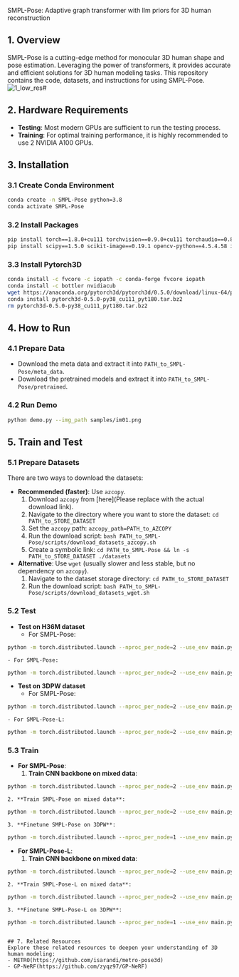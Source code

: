  SMPL-Pose: Adaptive graph transformer with llm priors for 3D human reconstruction

## 1. Overview
SMPL-Pose is a cutting-edge method for monocular 3D human shape and pose estimation. Leveraging the power of transformers, it provides accurate and efficient solutions for 3D human modeling tasks. This repository contains the code, datasets, and instructions for using SMPL-Pose.
![1_low_res](https://github.com/user-attachments/assets/3a1efa45-b489-494a-93f9-af1517b49563)#
## 2. Hardware Requirements
- **Testing**: Most modern GPUs are sufficient to run the testing process.
- **Training**: For optimal training performance, it is highly recommended to use 2 NVIDIA A100 GPUs.

## 3. Installation
### 3.1 Create Conda Environment
```bash
conda create -n SMPL-Pose python=3.8
conda activate SMPL-Pose
```
### 3.2 Install Packages
```bash
pip install torch==1.8.0+cu111 torchvision==0.9.0+cu111 torchaudio==0.8.0 -f https://download.pytorch.org/whl/torch_stable.html
pip install scipy==1.5.0 scikit-image==0.19.1 opencv-python==4.5.4.58 imageio matplotlib numpy==1.20.3 chumpy==0.70 ipython ipykernel ipdb smplx==0.1.28 tensorboardx==2.4 tensorboard==2.7.0 easydict pillow==8.4.0
```
### 3.3 Install Pytorch3D
```bash
conda install -c fvcore -c iopath -c conda-forge fvcore iopath
conda install -c bottler nvidiacub
wget https://anaconda.org/pytorch3d/pytorch3d/0.5.0/download/linux-64/pytorch3d-0.5.0-py38_cu111_pyt180.tar.bz2 --no-check-certificate
conda install pytorch3d-0.5.0-py38_cu111_pyt180.tar.bz2
rm pytorch3d-0.5.0-py38_cu111_pyt180.tar.bz2
```

## 4. How to Run
### 4.1 Prepare Data
- Download the meta data and extract it into `PATH_to_SMPL-Pose/meta_data`.
- Download the pretrained models and extract it into `PATH_to_SMPL-Pose/pretrained`.

### 4.2 Run Demo
```bash
python demo.py --img_path samples/im01.png
```

## 5. Train and Test
### 5.1 Prepare Datasets
There are two ways to download the datasets:
- **Recommended (faster)**: Use `azcopy`.
    1. Download `azcopy` from [here](Please replace with the actual download link).
    2. Navigate to the directory where you want to store the dataset: `cd PATH_to_STORE_DATASET`
    3. Set the `azcopy` path: `azcopy_path=PATH_to_AZCOPY`
    4. Run the download script: `bash PATH_to_SMPL-Pose/scripts/download_datasets_azcopy.sh`
    5. Create a symbolic link: `cd PATH_to_SMPL-Pose && ln -s PATH_to_STORE_DATASET ./datasets`
- **Alternative**: Use `wget` (usually slower and less stable, but no dependency on `azcopy`).
    1. Navigate to the dataset storage directory: `cd PATH_to_STORE_DATASET`
    2. Run the download script: `bash PATH_to_SMPL-Pose/scripts/download_datasets_wget.sh`

### 5.2 Test
- **Test on H36M dataset**
    - For SMPL-Pose:
```bash
python -m torch.distributed.launch --nproc_per_node=2 --use_env main.py --eval_only --val_batch_size=128 --model_type=SMPL-Pose --data_mode=h36m --hrnet_type=w32 --load_checkpoint=pretrained/SMPL-Pose_h36m.pt 
```
    - For SMPL-Pose:
```bash
python -m torch.distributed.launch --nproc_per_node=2 --use_env main.py --eval_only --val_batch_size=128 --model_type=SMPL-Pose --data_mode=h36m --hrnet_type=w48 --load_checkpoint=pretrained/SMPL-Pose-L_h36m.pt 
```
- **Test on 3DPW dataset**
    - For SMPL-Pose:
```bash
python -m torch.distributed.launch --nproc_per_node=2 --use_env main.py --eval_only --val_batch_size=128 --model_type=SMPL-Pose --data_mode=3dpw --hrnet_type=w32 --load_checkpoint=pretrained/SMPL-Pose_3dpw.pt 
```
    - For SMPL-Pose-L:
```bash
python -m torch.distributed.launch --nproc_per_node=2 --use_env main.py --eval_only --val_batch_size=128 --model_type=SMPL-Pose --data_mode=3dpw --hrnet_type=w48 --load_checkpoint=pretrained/SMPL-Pose-L_3dpw.pt 
```

### 5.3 Train
- **For SMPL-Pose**:
    1. **Train CNN backbone on mixed data**:
```bash
python -m torch.distributed.launch --nproc_per_node=2 --use_env main.py --exp_name=backbone --batch_size=100 --num_workers=8 --lr=2e-4 --data_mode=h36m --model_type=backbone --num_epochs=50 --hrnet_type=w32  
```
    2. **Train SMPL-Pose on mixed data**:
```bash
python -m torch.distributed.launch --nproc_per_node=2 --use_env main.py --exp_name=SMPL-Pose --batch_size=100 --num_workers=8 --lr=2e-4 --data_mode=h36m --model_type=SMPL-Pose --num_epochs=100 --hrnet_type=w32 --load_checkpoint=logs/backbone/checkpoints/epoch_049.pt
```
    3. **Finetune SMPL-Pose on 3DPW**:
```bash
python -m torch.distributed.launch --nproc_per_node=1 --use_env main.py --exp_name=SMPL-Pose_3dpw --batch_size=32 --num_workers=8 --lr=1e-4 --data_mode=3dpw --model_type=SMPL-Pose --num_epochs=2 --hrnet_type=w32 --load_checkpoint=logs/SMPL-Pose/checkpoints/epoch_***.pt --summary_steps=100
```
- **For SMPL-Pose-L**:
    1. **Train CNN backbone on mixed data**:
```bash
python -m torch.distributed.launch --nproc_per_node=2 --use_env main.py --exp_name=backbone-L --batch_size=100 --num_workers=8 --lr=2e-4 --data_mode=h36m --model_type=backbone --num_epochs=50 --hrnet_type=w48  
```
    2. **Train SMPL-Pose-L on mixed data**:
```bash
python -m torch.distributed.launch --nproc_per_node=2 --use_env main.py --exp_name=SMPL-Pose-L --batch_size=100 --num_workers=8 --lr=2e-4 --data_mode=h36m --model_type=SMPL-Pose --num_epochs=100 --hrnet_type=w48 --load_checkpoint=logs/backbone-L/checkpoints/epoch_049.pt
```
    3. **Finetune SMPL-Pose-L on 3DPW**:
```bash
python -m torch.distributed.launch --nproc_per_node=1 --use_env main.py --exp_name=SMPL-Pose-L_3dpw --batch_size=32 --num_workers=8 --lr=1e-4 --data_mode=3dpw --model_type=SMPL-Pose --num_epochs=2 --hrnet_type=w48 --load_checkpoint=logs/SMPL-Pose-L/checkpoints/epoch_***.pt --summary_steps=100
```
```

## 7. Related Resources
Explore these related resources to deepen your understanding of 3D human modeling:
- METRO(https://github.com/isarandi/metro‑pose3d)
- GP-NeRF(https://github.com/zyqz97/GP‑NeRF)
